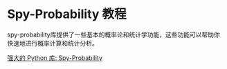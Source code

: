 # Spy-Probability 教程

<show-structure depth="3"/>

spy-probability库提供了一些基本的概率论和统计学功能，这些功能可以帮助你快速地进行概率计算和统计分析。

<seealso>
<category ref="ref_docs">
    <a href="https://mp.weixin.qq.com/s/gzODAhyAYZA7C7ItHmiIsw">强大的 Python 库: Spy-Probability</a>
</category>
<category ref="ref_github">
</category>
<category ref="ref_issues">
</category>
<category ref="ref_hf">
</category>
<category ref="ref_ms">
</category>
</seealso>

